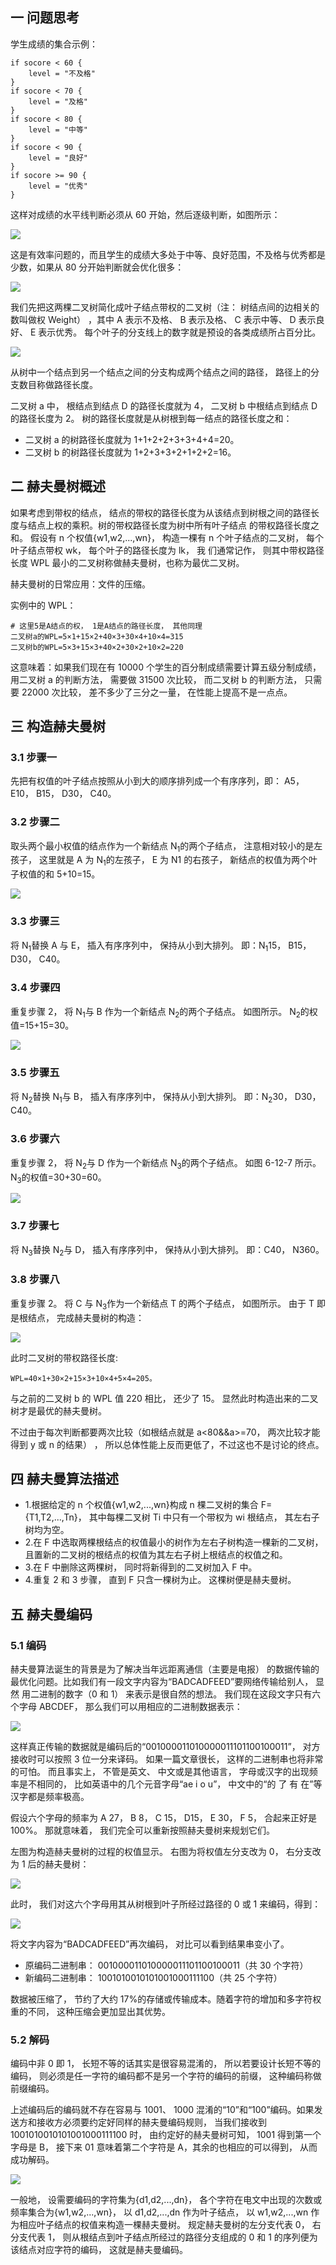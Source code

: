 ## 一 问题思考

学生成绩的集合示例：

```
if socore < 60 {
    level = "不及格"
}
if socore < 70 {
    level = "及格"
}
if socore < 80 {
    level = "中等"
}
if socore < 90 {
    level = "良好"
}
if socore >= 90 {
    level = "优秀"
}
```

这样对成绩的水平线判断必须从 60 开始，然后逐级判断，如图所示：

![](../images/structure/binarytree-18.png)

这是有效率问题的，而且学生的成绩大多处于中等、良好范围，不及格与优秀都是少数，如果从 80 分开始判断就会优化很多：

![](../images/structure/binarytree-19.png)

我们先把这两棵二叉树简化成叶子结点带权的二叉树（注： 树结点间的边相关的数叫做权 Weight） ，其中 A 表示不及格、 B
表示及格、 C 表示中等、 D 表示良好、 E 表示优秀。 每个叶子的分支线上的数字就是预设的各类成绩所占百分比。

![](../images/structure/binarytree-20.png)

从树中一个结点到另一个结点之间的分支构成两个结点之间的路径， 路径上的分支数目称做路径长度。

二叉树 a 中， 根结点到结点 D 的路径长度就为 4， 二叉树 b 中根结点到结点 D 的路径长度为 2。 树的路径长度就是从树根到每一结点的路径长度之和：

-   二叉树 a 的树路径长度就为 1+1+2+2+3+3+4+4=20。
-   二叉树 b 的树路径长度就为 1+2+3+3+2+1+2+2=16。

## 二 赫夫曼树概述

如果考虑到带权的结点， 结点的带权的路径长度为从该结点到树根之间的路径长度与结点上权的乘积。树的带权路径长度为树中所有叶子结点
的带权路径长度之和。 假设有 n 个权值{w1,w2,...,wn}， 构造一棵有 n 个叶子结点的二叉树， 每个叶子结点带权 wk， 每个叶子的路径长度为 lk， 我
们通常记作， 则其中带权路径长度 WPL 最小的二叉树称做赫夫曼树，也称为最优二叉树。

赫夫曼树的日常应用：文件的压缩。

实例中的 WPL：

```
# 这里5是A结点的权， 1是A结点的路径长度， 其他同理
二叉树a的WPL=5×1+15×2+40×3+30×4+10×4=315
二叉树b的WPL=5×3+15×3+40×2+30×2+10×2=220
```

这意味着：如果我们现在有 10000 个学生的百分制成绩需要计算五级分制成绩， 用二叉树 a 的判断方法， 需要做 31500 次比较， 而二叉树 b 的判断方法， 只需要 22000 次比较， 差不多少了三分之一量， 在性能上提高不是一点点。

## 三 构造赫夫曼树

### 3.1 步骤一

先把有权值的叶子结点按照从小到大的顺序排列成一个有序序列，即： A5， E10， B15， D30， C40。

### 3.2 步骤二

取头两个最小权值的结点作为一个新结点 N<sub>1</sub>的两个子结点， 注意相对较小的是左孩子， 这里就是 A 为 N<sub>1</sub>的左孩子， E 为 N1 的右孩子， 新结点的权值为两个叶子权值的和 5+10=15。

![](../images/structure/binarytree-21.png)

### 3.3 步骤三

将 N<sub>1</sub>替换 A 与 E， 插入有序序列中， 保持从小到大排列。 即：N<sub>1</sub>15， B15， D30， C40。

### 3.4 步骤四

重复步骤 2， 将 N<sub>1</sub>与 B 作为一个新结点 N<sub>2</sub>的两个子结点。 如图所示。 N<sub>2</sub>的权值=15+15=30。

![](../images/structure/binarytree-22.png)

### 3.5 步骤五

将 N<sub>2</sub>替换 N<sub>1</sub>与 B， 插入有序序列中， 保持从小到大排列。 即：N<sub>2</sub>30， D30， C40。

### 3.6 步骤六

重复步骤 2， 将 N<sub>2</sub>与 D 作为一个新结点 N<sub>3</sub>的两个子结点。 如图 6-12-7 所示。 N<sub>3</sub>的权值=30+30=60。

![](../images/structure/binarytree-23.png)

### 3.7 步骤七

将 N<sub>3</sub>替换 N<sub>2</sub>与 D， 插入有序序列中， 保持从小到大排列。 即：C40， N360。

### 3.8 步骤八

重复步骤 2。 将 C 与 N<sub>3</sub>作为一个新结点 T 的两个子结点， 如图所示。 由于 T 即是根结点， 完成赫夫曼树的构造：

![](../images/structure/binarytree-24.png)

此时二叉树的带权路径长度:

```
WPL=40×1+30×2+15×3+10×4+5×4=205。
```

与之前的二叉树 b 的 WPL 值 220 相比， 还少了 15。 显然此时构造出来的二叉树才是最优的赫夫曼树。

不过由于每次判断都要两次比较（如根结点就是 a<80&&a>=70， 两次比较才能得到 y 或 n 的结果） ， 所以总体性能上反而更低了，不过这也不是讨论的终点。

## 四 赫夫曼算法描述

-   1.根据给定的 n 个权值{w1,w2,...,wn}构成 n 棵二叉树的集合 F={T1,T2,...,Tn}， 其中每棵二叉树 Ti 中只有一个带权为 wi 根结点， 其左右子树均为空。
-   2.在 F 中选取两棵根结点的权值最小的树作为左右子树构造一棵新的二叉树， 且置新的二叉树的根结点的权值为其左右子树上根结点的权值之和。
-   3.在 F 中删除这两棵树， 同时将新得到的二叉树加入 F 中。
-   4.重复 2 和 3 步骤， 直到 F 只含一棵树为止。 这棵树便是赫夫曼树。

## 五 赫夫曼编码

### 5.1 编码

赫夫曼算法诞生的背景是为了解决当年远距离通信（主要是电报） 的数据传输的最优化问题。比如我们有一段文字内容为“BADCADFEED”要网络传输给别人， 显然
用二进制的数字（0 和 1） 来表示是很自然的想法。 我们现在这段文字只有六个字母 ABCDEF， 那么我们可以用相应的二进制数据表示：

![](../images/structure/binarytree-25.png)

这样真正传输的数据就是编码后的“001000011010000011101100100011”， 对方接收时可以按照 3 位一分来译码。 如果一篇文章很长， 这样的二进制串也将非常的可怕。 而且事实上， 不管是英文、 中文或是其他语言， 字母或汉字的出现频率是不相同的， 比如英语中的几个元音字母“ae i o u”， 中文中的“的 了 有 在”等汉字都是频率极高。

假设六个字母的频率为 A 27， B 8， C 15， D15， E 30， F 5， 合起来正好是 100%。 那就意味着， 我们完全可以重新按照赫夫曼树来规划它们。

左图为构造赫夫曼树的过程的权值显示。 右图为将权值左分支改为 0， 右分支改为 1 后的赫夫曼树：

![](../images/structure/binarytree-26.png)

此时， 我们对这六个字母用其从树根到叶子所经过路径的 0 或 1 来编码，得到：

![](../images/structure/binarytree-27.png)

将文字内容为“BADCADFEED”再次编码， 对比可以看到结果串变小了。

-   原编码二进制串： 001000011010000011101100100011（共 30 个字符）
-   新编码二进制串： 1001010010101001000111100（共 25 个字符）

数据被压缩了， 节约了大约 17%的存储或传输成本。随着字符的增加和多字符权重的不同， 这种压缩会更加显出其优势。

### 5.2 解码

编码中非 0 即 1， 长短不等的话其实是很容易混淆的， 所以若要设计长短不等的编码， 则必须是任一字符的编码都不是另一个字符的编码的前缀， 这种编码称做前缀编码。

上述编码后的编码就不存在容易与 1001、 1000 混淆的“10”和“100”编码。如果发送方和接收方必须要约定好同样的赫夫曼编码规则， 当我们接收到 1001010010101001000111100 时， 由约定好的赫夫曼树可知， 1001 得到第一个字母是 B， 接下来 01 意味着第二个字符是 A，其余的也相应的可以得到， 从而成功解码。

![](../images/structure/binarytree-28.png)

一般地， 设需要编码的字符集为{d1,d2,...,dn}， 各个字符在电文中出现的次数或频率集合为{w1,w2,...,wn}， 以 d1,d2,...,dn 作为叶子结点， 以
w1,w2,...,wn 作为相应叶子结点的权值来构造一棵赫夫曼树。 规定赫夫曼树的左分支代表 0， 右分支代表 1， 则从根结点到叶子结点所经过的路径分支组成的 0 和 1 的序列便为该结点对应字符的编码， 这就是赫夫曼编码。
